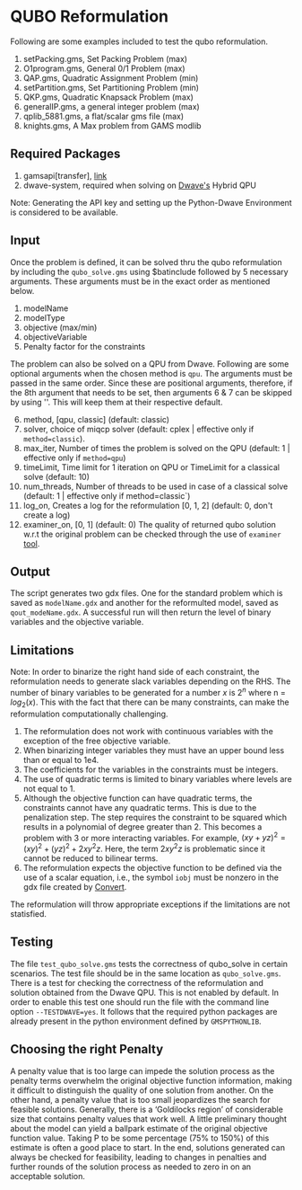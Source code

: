 # QUBO Reformulation

Following are some examples included to test the qubo reformulation.

1. setPacking.gms, Set Packing Problem (max)
2. O1program.gms, General 0/1 Problem (max)
3. QAP.gms, Quadratic Assignment Problem (min)
4. setPartition.gms, Set Partitioning Problem (min)
5. QKP.gms, Quadratic Knapsack Problem (max)
6. generalIP.gms, a general integer problem (max)
7. qplib_5881.gms, a flat/scalar gms file (max)
8. knights.gms, A Max problem from GAMS modlib


## Required Packages

1. gamsapi[transfer], [link](https://www.gams.com/latest/docs/API_PY_GETTING_STARTED.html#PY_PIP_INSTALL_BDIST)
2. dwave-system, required when solving on [Dwave's](https://docs.ocean.dwavesys.com/projects/system/en/latest/installation.html) Hybrid QPU

Note: Generating the API key and setting up the Python-Dwave Environment is considered to be available.


## Input

Once the problem is defined, it can be solved thru the qubo reformulation by including the `qubo_solve.gms` using $batinclude followed by 5 necessary arguments. These arguments must be in the exact order as mentioned below.

1. modelName
2. modelType
3. objective (max/min)
4. objectiveVariable
5. Penalty factor for the constraints

The problem can also be solved on a QPU from Dwave. Following are some optional arguments when the chosen method is `qpu`. The arguments must be passed in the same order. Since these are positional arguments, therefore, if the 8th argument that needs to be set, then arguments 6 & 7 can be skipped by using ''. This will keep them at their respective default.

6. method, [qpu, classic] (default: classic)
7. solver, choice of miqcp solver (default: cplex | effective only if `method=classic`).
8. max_iter, Number of times the problem is solved on the QPU (default: 1 | effective only if `method=qpu`)
9. timeLimit, Time limit for 1 iteration on QPU or TimeLimit for a classical solve (default: 10)
10. num_threads, Number of threads to be used in case of a classical solve (default: 1 | effective only if method=classic`)
11. log_on, Creates a log for the reformulation [0, 1, 2] (default: 0, don't create a log)
12. examiner_on, [0, 1] (default: 0) The quality of returned qubo solution w.r.t the original problem can be checked through the use of `examiner` [tool](https://www.gams.com/latest/docs/S_EXAMINER.html).

## Output

The script generates two gdx files. One for the standard problem which is saved as `modelName.gdx` and another for the reformulted model, saved as `qout_modeName.gdx`. A successful run will then return the level of binary variables and the objective variable.

## Limitations

Note: In order to binarize the right hand side of each constraint, the reformulation needs to generate slack variables depending on the RHS. The number of binary variables to be generated for a number $x$ is $2^n$ where n = $log_2(x)$. This with the fact that there can be many constraints, can make the reformulation computationally challenging.

1. The reformulation does not work with continuous variables with the exception of the free objective variable.
2. When binarizing integer variables they must have an upper bound less than or equal to 1e4.
3. The coefficients for the variables in the constraints must be integers.
4. The use of quadratic terms is limited to binary variables where levels are not equal to 1.
5. Although the objective function can have quadratic terms, the constraints cannot have any quadratic terms. This is due to the penalization step. The step requires the constraint to be squared which results in a polynomial of degree greater than 2. This becomes a problem with 3 or more interacting variables. For example, $(xy + yz)^2 = (xy)^2 + (yz)^2 + 2xy^2z$. Here, the term $2xy^2z$ is problematic since it cannot be reduced to bilinear terms.
6. The reformulation expects the objective function to be defined via the use of a scalar equation, i.e., the symbol `iobj` must be nonzero in the gdx file created by [Convert](https://www.gams.com/latest/docs/S_CONVERT.html).

The reformulation will throw appropriate exceptions if the limitations are not statisfied.

## Testing

The file `test_qubo_solve.gms` tests the correctness of qubo_solve in certain scenarios. The test file should be in the same location as `qubo_solve.gms`. There is a test for checking the correctness of the reformulation and solution obtained from the Dwave QPU. This is not enabled by default. In order to enable this test one should run the file with the command line option `--TESTDWAVE=yes`. It follows that the required python packages are already present in the python environment defined by `GMSPYTHONLIB`.

## Choosing the right Penalty

A penalty value that is too large can impede the solution process as the penalty terms overwhelm the original objective function information, making it difficult to distinguish the quality of one solution from another. On the other hand, a penalty value that is too small jeopardizes the search for feasible solutions. Generally, there is a ‘Goldilocks region’ of considerable size that contains penalty values that work well. A little preliminary thought about the model can yield a ballpark estimate of the original objective function value. Taking P to be some percentage (75% to 150%) of this estimate is often a good place to start. In the end, solutions generated can always be checked for feasibility, leading to changes in penalties and further rounds of the solution process as needed to zero in on an acceptable solution.